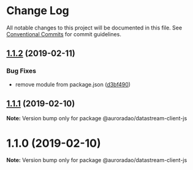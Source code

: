 # Change Log

All notable changes to this project will be documented in this file.
See [Conventional Commits](https://conventionalcommits.org) for commit guidelines.

## [1.1.2](https://github.com/AuroraDao/datastream-client-js/compare/v1.1.1...v1.1.2) (2019-02-11)


### Bug Fixes

* remove module from package.json ([d3bf490](https://github.com/AuroraDao/datastream-client-js/commit/d3bf490))





## [1.1.1](https://github.com/AuroraDao/datastream-client-js/compare/v1.1.0...v1.1.1) (2019-02-10)

**Note:** Version bump only for package @auroradao/datastream-client-js





# 1.1.0 (2019-02-10)

**Note:** Version bump only for package @auroradao/datastream-client-js
